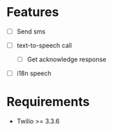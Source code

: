 # Features
* [ ] Send sms
* [ ] text-to-speech call
    * [ ] Get acknowledge response
* [ ] i18n speech



# Requirements
* Twilio >= 3.3.6